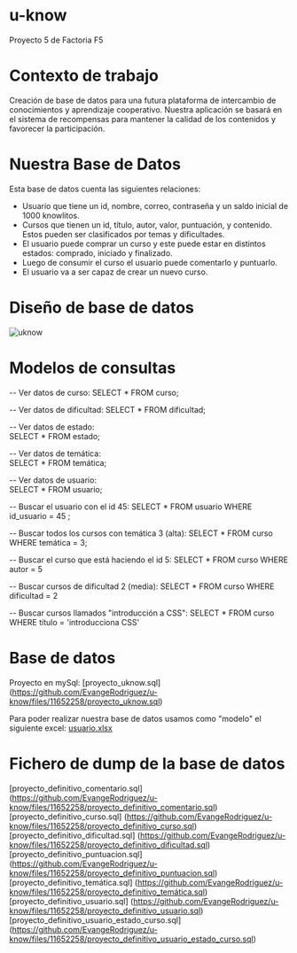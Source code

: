# u-know
Proyecto 5 de Factoria F5

# Contexto de trabajo
Creación de base de datos para una futura plataforma de intercambio de conocimientos y aprendizaje cooperativo. Nuestra aplicación se basará en el sistema de recompensas para mantener la calidad de los contenidos y favorecer la participación.

# Nuestra Base de Datos
Esta base de datos cuenta las siguientes relaciones: 
- Usuario que tiene un id, nombre, correo, contraseña y un saldo inicial de 1000 knowlitos.
- Cursos que tienen un id, título, autor, valor, puntuación, y contenido. Estos pueden ser clasificados por temas y dificultades. 
- El usuario puede comprar un curso y este puede estar en distintos estados: comprado, iniciado y finalizado. 
- Luego de consumir el curso el usuario puede comentarlo y puntuarlo. 
- El usuario va a ser capaz de crear un nuevo curso. 

# Diseño de base de datos
![uknow](https://github.com/EvangeRodriguez/u-know/assets/131253299/a50e3d89-e6f7-492a-8a4b-f121b1ac6232)

# Modelos de consultas 
-- Ver datos de curso: 
SELECT * FROM curso;

-- Ver datos de dificultad: 
SELECT * FROM dificultad;

-- Ver datos de estado:  
 SELECT * FROM estado;

-- Ver datos de temática:  
SELECT * FROM temática;

-- Ver datos de usuario:  
 SELECT * FROM usuario;


-- Buscar el usuario con el id 45:
SELECT * FROM usuario WHERE id_usuario = 45 ; 

-- Buscar todos los cursos con temática 3 (alta):
SELECT * FROM curso WHERE temática = 3; 

-- Buscar el curso que está haciendo el id 5:
SELECT * FROM curso WHERE autor = 5

-- Buscar cursos de dificultad 2 (media):
SELECT * FROM curso WHERE dificultad = 2

-- Buscar cursos llamados "introducción a CSS":
SELECT * FROM curso WHERE título = 'introducciona CSS'

# Base de datos
Proyecto en mySql: 
[proyecto_uknow.sql] (https://github.com/EvangeRodriguez/u-know/files/11652258/proyecto_uknow.sql)

Para poder realizar nuestra base de datos usamos como "modelo" el siguiente excel: 
[usuario.xlsx](https://github.com/EvangeRodriguez/u-know/files/11652258/usuario.xlsx)

# Fichero de dump de la base de datos
[proyecto_definitivo_comentario.sql] (https://github.com/EvangeRodriguez/u-know/files/11652258/proyecto_definitivo_comentario.sql)
[proyecto_definitivo_curso.sql] (https://github.com/EvangeRodriguez/u-know/files/11652258/proyecto_definitivo_curso.sql)
[proyecto_definitivo_dificultad.sql] (https://github.com/EvangeRodriguez/u-know/files/11652258/proyecto_definitivo_dificultad.sql)
[proyecto_definitivo_puntuacion.sql] (https://github.com/EvangeRodriguez/u-know/files/11652258/proyecto_definitivo_puntuacion.sql)
[proyecto_definitivo_temática.sql] (https://github.com/EvangeRodriguez/u-know/files/11652258/proyecto_definitivo_temática.sql)
[proyecto_definitivo_usuario.sql] (https://github.com/EvangeRodriguez/u-know/files/11652258/proyecto_definitivo_usuario.sql)
[proyecto_definitivo_usuario_estado_curso.sql] (https://github.com/EvangeRodriguez/u-know/files/11652258/proyecto_definitivo_usuario_estado_curso.sql)
